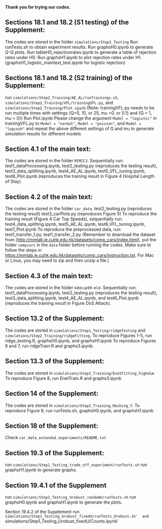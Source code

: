 **Thank you for trying our codes.**

## Sections 18.1 and 18.2 (S1 testing) of the Supplement:

The codes are stored in the folder `simulations/Step1_Testing`
Run runTests.sh to obtain experiment results.
Run graphsH0.ipynb to generate Q-Q plots.
Run tableH0_rejectionrates.ipynb to generate a table of rejection rates under H0.
Run graphsH1.ipynb to plot rejection rates under H1. (graphsH1_logistic_maintext_test.ipynb for logistic rejection)

## Sections 18.1 and 18.2 (S2 training) of the Supplement:

run `simulations/Step2_Training/AE_AL/runTrainings.sh`, 
`simulations/Step2_Training/VFL/trainingVFL.py`, and `simulations/Step2_Training/Plot.ipynb`
 (Note: trainingVFL.py needs to be run multiple times with settings {Q=5, 10, or 25, mu =0, or 
0.1} and {Q = 1, mu = 0})  Run Plot.ipynb
Please change the argument `Model = "logistic"`  in trainingVFL.py to `Model = "normal"`,  `Model = "poisson"`,  and `Model = "logcosh"` and repeat the
above different settings of Q and mu to generate simulation results for different models

## Section 4.1 of the main text:

The codes are stored in the folder `MIMIC3`. 
Sequentially run: test1_dataProcessing.ipynb, test2_testing.py (reproduces the testing result), test3_data_splitting.ipynb, test4_AE_AL.ipynb, test5_VFL_tuning.ipynb, test6_Plot.ipynb (reproduces the training result in Figure 4 Hospital Length of Stay)

## Section 4.2 of the main text:

The codes are stored in the folder `car_data`.
test2_testing.py (reproduces the testing result)
test3_carPlots.py (reproduces Figure 5)
To reproduce the training result (Figure 4 Car Top Speeds), sequentially run: test4_data_splitting.ipynb,
 test5_AE_AL.ipynb, test6_VFL_tuning.ipynb, test7_Plot.ipynb 
To reproduce the preprocessed data, run: test1_transfer_1.py, test1_transfer_2.py (Remember to download the dataset from
(http://mmlab.ie.cuhk.edu.hk/datasets/comp_cars/index.html), put the folder `compcars` in the `data` folder before running the codes.
Make sure to follow the steps in https://mmlab.ie.cuhk.edu.hk/datasets/comp_cars/instruction.txt.
For Mac or Linux, you may need to zip and then unzip a file.)

## Section 4.3 of the main text:

The codes are stored in the folder `kddcup99-mld`.
Sequentially run: test1_dataProcessing.ipynb, test2_testing.py (reproduces the testing result), test3_data_splitting.ipynb, test4_AE_AL.ipynb, and test6_Plot.ipynb (reproduces the training result in Figure DoS Attack).

## Section 13.2 of the Supplement:

The codes are stored in `simulations/Step1_Testing/ridgeTesting` and `simulations/Step2_Training/ridgeFitting`.
To reproduce Figures 1-5, run ridge_testing.R, graphsH0.ipynb, and graphsH1.ipynb
To reproduce Figures 6 and 7, run ridgeTrain.R and graphs3.ipynb.

## Section 13.3 of the Supplement:

The codes are stored in `simulations/Step2_Training/EnetFitting_highdim`
To reproduce Figure 8, run EnetTrain.R and graphs3.ipynb

## Section 14 of the Supplement:

The codes are stored in `simulations/Step2_Training_Masking_Y`. 
To reproduce Figure 9, run runTests.sh, graphsH0.ipynb, and graphsH1.ipynb


## Section 18 of the Supplement:

Check `car_data_extended_experiments/README.txt`

## Section 19.3 of the Supplement:

run `simulations/Step1_Testing_trade_off_experiment/runTests.sh`
run graphsH1.ipynb to generate graphs.

## Section 19.4.1 of the Supplement

run `simulations/Step1_Testing_Urobust_randomU/runTests.sh`
run graphsH0.ipynb and graphsH1.ipynb to generate the plots.

Section 19.4.2 of the Supplement
run `simulations/Step1_Testing_Urobust_fixedU/runTests_Urobust.sh'  and `simulations/Step1_Testing_Urobust_fixedU/Counts.ipynb'  

